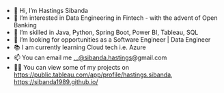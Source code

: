 - 👋 Hi, I’m Hastings Sibanda
- 👀 I’m interested in Data Engineering in Fintech - with the advent of Open Banking
- 🌱 I’m skilled in Java, Python, Spring Boot, Power BI, Tableau, SQL
- 💞️ I’m looking for opportunities as a Software Engineer | Data Engineer 
- 📚 I am currently learning Cloud tech i.e. Azure
- 📫 You can email me ...@sibanda.hastings@gmail.com
- 🐱‍💻 You can view some of my projects on https://public.tableau.com/app/profile/hastings.sibanda, https://sibanda1989.github.io/ 

<!---
sibanda1989/sibanda1989 is a ✨ special ✨ repository because its `README.md` (this file) appears on your GitHub profile.
You can click the Preview link to take a look at your changes.
--->
